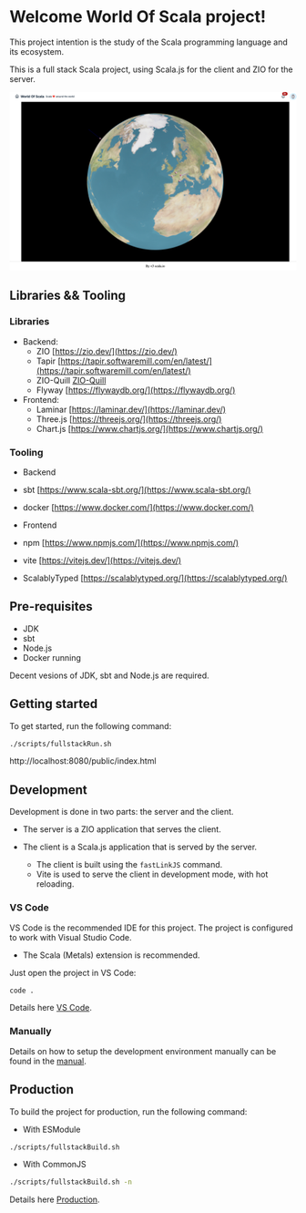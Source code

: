 # Welcome World Of Scala project!

This project intention is the study of the Scala programming language and its ecosystem.

This is a full stack Scala project, using Scala.js for the client and ZIO for the server.

![World Of Scala](./docs/images/worldofscala.png)

## Libraries && Tooling

### Libraries
* Backend:
  * ZIO [https://zio.dev/](https://zio.dev/)
  * Tapir [https://tapir.softwaremill.com/en/latest/](https://tapir.softwaremill.com/en/latest/)
  * ZIO-Quill [ZIO-Quill](https://zio.dev/zio-quill/)
  * Flyway [https://flywaydb.org/](https://flywaydb.org/)
* Frontend:
  * Laminar [https://laminar.dev/](https://laminar.dev/)
  * Three.js [https://threejs.org/](https://threejs.org/)
  * Chart.js [https://www.chartjs.org/](https://www.chartjs.org/)


### Tooling

* Backend
 * sbt [https://www.scala-sbt.org/](https://www.scala-sbt.org/)
 * docker [https://www.docker.com/](https://www.docker.com/)

* Frontend
 * npm [https://www.npmjs.com/](https://www.npmjs.com/)
 * vite [https://vitejs.dev/](https://vitejs.dev/)
 * ScalablyTyped [https://scalablytyped.org/](https://scalablytyped.org/)


## Pre-requisites

- JDK
- sbt
- Node.js
- Docker running

Decent vesions of JDK, sbt and Node.js are required.

## Getting started

To get started, run the following command:

```bash
./scripts/fullstackRun.sh
```

http://localhost:8080/public/index.html


## Development

Development is done in two parts: the server and the client.

* The server is a ZIO application that serves the client.

* The client is a Scala.js application that is served by the server.

  * The client is built using the `fastLinkJS` command.
  * Vite is used to serve the client in development mode, with hot reloading.

### VS Code

VS Code is the recommended IDE for this project. The project is configured to work with Visual Studio Code.

* The Scala (Metals) extension is recommended.

Just open the project in VS Code:

```bash
code .
```

Details here [VS Code](./docs/vscode.md).

### Manually

Details on how to setup the development environment manually can be found in the [manual](./docs/manual.md).


## Production

To build the project for production, run the following command:

* With ESModule
```bash
./scripts/fullstackBuild.sh
```

* With CommonJS
```bash
./scripts/fullstackBuild.sh -n
```

Details here [Production](./docs/production.md).